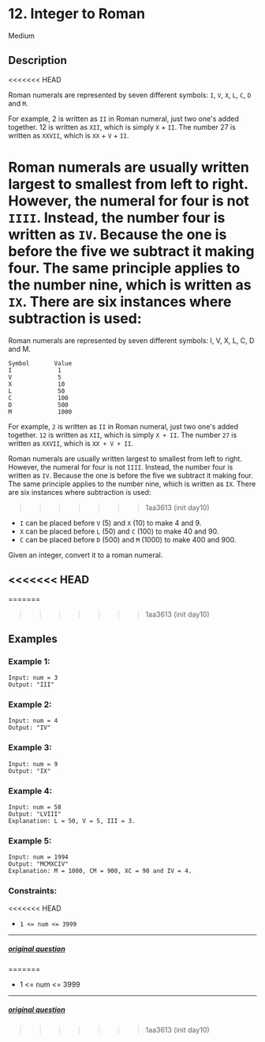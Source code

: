 # 12. Integer to Roman

Medium

## Description
<<<<<<< HEAD

Roman numerals are represented by seven different symbols: `I`, `V`, `X`, `L`, `C`, `D` and `M`.

For example, 2 is written as `II` in Roman numeral, just two one's added together. 
12 is written as `XII`, which is simply `X` + `II`. The number 27 is written as `XXVII`, which is `XX` + `V` + `II`.

Roman numerals are usually written largest to smallest from left to right. However, the numeral for four is not `IIII`. 
Instead, the number four is written as `IV`. 
Because the one is before the five we subtract it making four. 
The same principle applies to the number nine, which is written as `IX`. 
There are six instances where subtraction is used:
=======
Roman numerals are represented by seven different symbols: I, V, X, L, C, D and M.
```
Symbol       Value
I             1
V             5
X             10
L             50
C             100
D             500
M             1000
```

For example, `2` is written as `II` in Roman numeral, just two one's added together. `12` is written as `XII`, which is simply `X + II`. The number `27` is written as `XXVII`, which is `XX + V + II`.

Roman numerals are usually written largest to smallest from left to right. However, the numeral for four is not `IIII`. Instead, the number four is written as `IV`. Because the one is before the five we subtract it making four. The same principle applies to the number nine, which is written as `IX`. There are six instances where subtraction is used:
>>>>>>> 1aa3613 (init day10)

- `I` can be placed before `V` (5) and `X` (10) to make 4 and 9. 
- `X` can be placed before `L` (50) and `C` (100) to make 40 and 90. 
- `C` can be placed before `D` (500) and `M` (1000) to make 400 and 900.

Given an integer, convert it to a roman numeral.

<<<<<<< HEAD
---

=======
>>>>>>> 1aa3613 (init day10)
## Examples

### Example 1:

```
Input: num = 3
Output: "III"
```

### Example 2:

```
Input: num = 4
Output: "IV"
```

### Example 3:

```
Input: num = 9
Output: "IX"
```

### Example 4:

```
Input: num = 58
Output: "LVIII"
Explanation: L = 50, V = 5, III = 3.
```

### Example 5:

```
Input: num = 1994
Output: "MCMXCIV"
Explanation: M = 1000, CM = 900, XC = 90 and IV = 4.
```

### Constraints:

<<<<<<< HEAD
- `1 <= num <= 3999`

---

##### [original question](https://leetcode.com/problems/integer-to-roman/)
=======
- 1 <= num <= 3999

---

##### [original question](https://leetcode.com/problems/integer-to-roman/)
>>>>>>> 1aa3613 (init day10)
